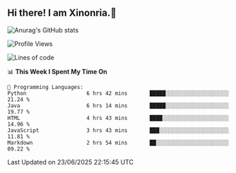 ## Hi there! I am Xinonria.👋

![Anurag's GitHub stats](https://status-git-main-xinonrias-projects-f26540e3.vercel.app/api?username=xinonria&hide=stars,issues)

<!--START_SECTION:waka-->
![Profile Views](http://img.shields.io/badge/Profile%20Views-0-blue)

![Lines of code](https://img.shields.io/badge/From%20Hello%20World%20I%27ve%20Written-3.6%20million%20lines%20of%20code-blue)

📊 **This Week I Spent My Time On** 

```text
💬 Programming Languages: 
Python                   6 hrs 42 mins       █████░░░░░░░░░░░░░░░░░░░░   21.24 % 
Java                     6 hrs 14 mins       █████░░░░░░░░░░░░░░░░░░░░   19.77 % 
HTML                     4 hrs 43 mins       ████░░░░░░░░░░░░░░░░░░░░░   14.96 % 
JavaScript               3 hrs 43 mins       ███░░░░░░░░░░░░░░░░░░░░░░   11.81 % 
Markdown                 2 hrs 54 mins       ██░░░░░░░░░░░░░░░░░░░░░░░   09.22 % 
```


 Last Updated on 23/06/2025 22:15:45 UTC
<!--END_SECTION:waka-->

<!--
**xinonria/xinonria** is a ✨ _special_ ✨ repository because its `README.md` (this file) appears on your GitHub profile.

Here are some ideas to get you started:

- 🔭 I’m currently working on ...
- 🌱 I’m currently learning ...
- 👯 I’m looking to collaborate on ...
- 🤔 I’m looking for help with ...
- 💬 Ask me about ...
- 📫 How to reach me: ...
- 😄 Pronouns: ...
- ⚡ Fun fact: ...
-->
